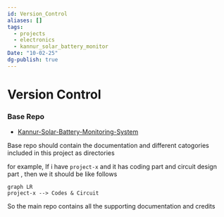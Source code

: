 ```yaml
---
id: Version_Control
aliases: []
tags:
  - projects
  - electronics
  - kannur_solar_battery_monitor
Date: "10-02-25"
dg-publish: true
---
```

# Version Control

### Base Repo 
- [Kannur-Solar-Battery-Monitoring-System](https://github.com/aruncs31s/Kannur-Solar-Battery-Monitoring-System)

Base repo should contain the documentation and different catogories included in this project as directories

for example, If i have `project-x` and it has coding part and circuit design part , then we it should be like follows

```mermaid
graph LR
project-x --> Codes & Circuit

```

So the main repo contains all the supporting documentation and credits 